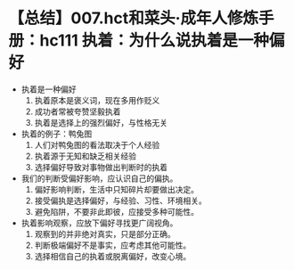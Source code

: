 # 【总结】007.hct和菜头·成年人修炼手册：hc111 执着：为什么说执着是一种偏好

-   执着是一种偏好
    1.  执着原本是褒义词，现在多用作贬义
    2.  成功者常被夸赞坚毅执着
    3.  执着是选择上的强烈偏好，与性格无关
-   执着的例子：鸭兔图
    1.  人们对鸭兔图的看法取决于个人经验
    2.  执着源于无知和缺乏相关经验
    3.  选择偏好导致对事物做出判断时的执着
-   我们的判断受偏好影响，应认识自己的偏执。
    1.  偏好影响判断，生活中只知碎片却要做出决定。
    2.  接受偏执是选择偏好，与经验、习性、环境相关。
    3.  避免陷阱，不要非此即彼，应接受多种可能性。
-   执着影响观察，应放下偏好寻找更广阔视角。
    1.  观察到的并非绝对真实，只是部分正确。
    2.  判断极端偏好不是事实，应考虑其他可能性。
    3.  选择相信自己的执着或脱离偏好，改变心境。